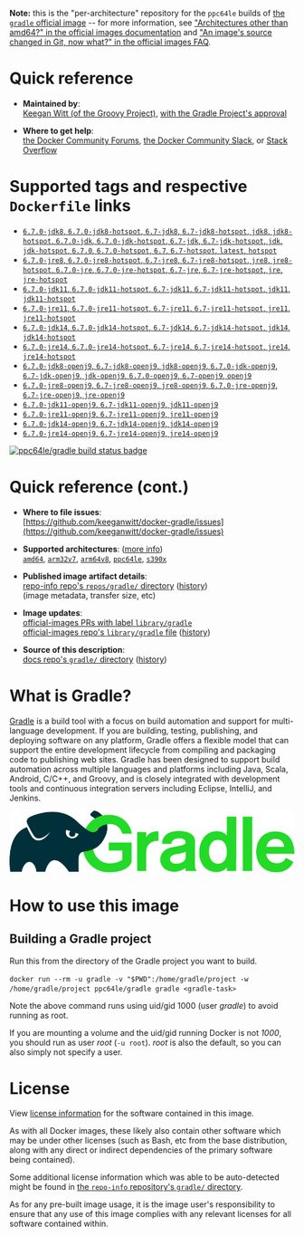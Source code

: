 <!--

********************************************************************************

WARNING:

    DO NOT EDIT "gradle/README.md"

    IT IS AUTO-GENERATED

    (from the other files in "gradle/" combined with a set of templates)

********************************************************************************

-->

**Note:** this is the "per-architecture" repository for the `ppc64le` builds of [the `gradle` official image](https://hub.docker.com/_/gradle) -- for more information, see ["Architectures other than amd64?" in the official images documentation](https://github.com/docker-library/official-images#architectures-other-than-amd64) and ["An image's source changed in Git, now what?" in the official images FAQ](https://github.com/docker-library/faq#an-images-source-changed-in-git-now-what).

# Quick reference

-	**Maintained by**:  
	[Keegan Witt (of the Groovy Project)](https://github.com/keeganwitt/docker-gradle), [with the Gradle Project's approval](https://discuss.gradle.org/t/official-docker-images/21159/8)

-	**Where to get help**:  
	[the Docker Community Forums](https://forums.docker.com/), [the Docker Community Slack](https://dockr.ly/slack), or [Stack Overflow](https://stackoverflow.com/search?tab=newest&q=docker)

# Supported tags and respective `Dockerfile` links

-	[`6.7.0-jdk8`, `6.7.0-jdk8-hotspot`, `6.7-jdk8`, `6.7-jdk8-hotspot`, `jdk8`, `jdk8-hotspot`, `6.7.0-jdk`, `6.7.0-jdk-hotspot`, `6.7-jdk`, `6.7-jdk-hotspot`, `jdk`, `jdk-hotspot`, `6.7.0`, `6.7.0-hotspot`, `6.7`, `6.7-hotspot`, `latest`, `hotspot`](https://github.com/keeganwitt/docker-gradle/blob/937b7d04a215482e506bd3a6fbcda638771e2dc1/hotspot/jdk8/Dockerfile)
-	[`6.7.0-jre8`, `6.7.0-jre8-hotspot`, `6.7-jre8`, `6.7-jre8-hotspot`, `jre8`, `jre8-hotspot`, `6.7.0-jre`, `6.7.0-jre-hotspot`, `6.7-jre`, `6.7-jre-hotspot`, `jre`, `jre-hotspot`](https://github.com/keeganwitt/docker-gradle/blob/937b7d04a215482e506bd3a6fbcda638771e2dc1/hotspot/jre8/Dockerfile)
-	[`6.7.0-jdk11`, `6.7.0-jdk11-hotspot`, `6.7-jdk11`, `6.7-jdk11-hotspot`, `jdk11`, `jdk11-hotspot`](https://github.com/keeganwitt/docker-gradle/blob/937b7d04a215482e506bd3a6fbcda638771e2dc1/hotspot/jdk11/Dockerfile)
-	[`6.7.0-jre11`, `6.7.0-jre11-hotspot`, `6.7-jre11`, `6.7-jre11-hotspot`, `jre11`, `jre11-hotspot`](https://github.com/keeganwitt/docker-gradle/blob/937b7d04a215482e506bd3a6fbcda638771e2dc1/hotspot/jre11/Dockerfile)
-	[`6.7.0-jdk14`, `6.7.0-jdk14-hotspot`, `6.7-jdk14`, `6.7-jdk14-hotspot`, `jdk14`, `jdk14-hotspot`](https://github.com/keeganwitt/docker-gradle/blob/937b7d04a215482e506bd3a6fbcda638771e2dc1/hotspot/jdk14/Dockerfile)
-	[`6.7.0-jre14`, `6.7.0-jre14-hotspot`, `6.7-jre14`, `6.7-jre14-hotspot`, `jre14`, `jre14-hotspot`](https://github.com/keeganwitt/docker-gradle/blob/937b7d04a215482e506bd3a6fbcda638771e2dc1/hotspot/jre14/Dockerfile)
-	[`6.7.0-jdk8-openj9`, `6.7-jdk8-openj9`, `jdk8-openj9`, `6.7.0-jdk-openj9`, `6.7-jdk-openj9`, `jdk-openj9`, `6.7.0-openj9`, `6.7-openj9`, `openj9`](https://github.com/keeganwitt/docker-gradle/blob/937b7d04a215482e506bd3a6fbcda638771e2dc1/openj9/jdk8/Dockerfile)
-	[`6.7.0-jre8-openj9`, `6.7-jre8-openj9`, `jre8-openj9`, `6.7.0-jre-openj9`, `6.7-jre-openj9`, `jre-openj9`](https://github.com/keeganwitt/docker-gradle/blob/937b7d04a215482e506bd3a6fbcda638771e2dc1/openj9/jre8/Dockerfile)
-	[`6.7.0-jdk11-openj9`, `6.7-jdk11-openj9`, `jdk11-openj9`](https://github.com/keeganwitt/docker-gradle/blob/937b7d04a215482e506bd3a6fbcda638771e2dc1/openj9/jdk11/Dockerfile)
-	[`6.7.0-jre11-openj9`, `6.7-jre11-openj9`, `jre11-openj9`](https://github.com/keeganwitt/docker-gradle/blob/937b7d04a215482e506bd3a6fbcda638771e2dc1/openj9/jre11/Dockerfile)
-	[`6.7.0-jdk14-openj9`, `6.7-jdk14-openj9`, `jdk14-openj9`](https://github.com/keeganwitt/docker-gradle/blob/937b7d04a215482e506bd3a6fbcda638771e2dc1/openj9/jdk14/Dockerfile)
-	[`6.7.0-jre14-openj9`, `6.7-jre14-openj9`, `jre14-openj9`](https://github.com/keeganwitt/docker-gradle/blob/937b7d04a215482e506bd3a6fbcda638771e2dc1/openj9/jre14/Dockerfile)

[![ppc64le/gradle build status badge](https://img.shields.io/jenkins/s/https/doi-janky.infosiftr.net/job/multiarch/job/ppc64le/job/gradle.svg?label=ppc64le/gradle%20%20build%20job)](https://doi-janky.infosiftr.net/job/multiarch/job/ppc64le/job/gradle/)

# Quick reference (cont.)

-	**Where to file issues**:  
	[https://github.com/keeganwitt/docker-gradle/issues](https://github.com/keeganwitt/docker-gradle/issues)

-	**Supported architectures**: ([more info](https://github.com/docker-library/official-images#architectures-other-than-amd64))  
	[`amd64`](https://hub.docker.com/r/amd64/gradle/), [`arm32v7`](https://hub.docker.com/r/arm32v7/gradle/), [`arm64v8`](https://hub.docker.com/r/arm64v8/gradle/), [`ppc64le`](https://hub.docker.com/r/ppc64le/gradle/), [`s390x`](https://hub.docker.com/r/s390x/gradle/)

-	**Published image artifact details**:  
	[repo-info repo's `repos/gradle/` directory](https://github.com/docker-library/repo-info/blob/master/repos/gradle) ([history](https://github.com/docker-library/repo-info/commits/master/repos/gradle))  
	(image metadata, transfer size, etc)

-	**Image updates**:  
	[official-images PRs with label `library/gradle`](https://github.com/docker-library/official-images/pulls?q=label%3Alibrary%2Fgradle)  
	[official-images repo's `library/gradle` file](https://github.com/docker-library/official-images/blob/master/library/gradle) ([history](https://github.com/docker-library/official-images/commits/master/library/gradle))

-	**Source of this description**:  
	[docs repo's `gradle/` directory](https://github.com/docker-library/docs/tree/master/gradle) ([history](https://github.com/docker-library/docs/commits/master/gradle))

# What is Gradle?

[Gradle](https://gradle.org/) is a build tool with a focus on build automation and support for multi-language development. If you are building, testing, publishing, and deploying software on any platform, Gradle offers a flexible model that can support the entire development lifecycle from compiling and packaging code to publishing web sites. Gradle has been designed to support build automation across multiple languages and platforms including Java, Scala, Android, C/C++, and Groovy, and is closely integrated with development tools and continuous integration servers including Eclipse, IntelliJ, and Jenkins.

![logo](https://raw.githubusercontent.com/docker-library/docs/c3d3ca6beed000f9ba6eabc98f3399158f520256/gradle/logo.png)

# How to use this image

## Building a Gradle project

Run this from the directory of the Gradle project you want to build.

`docker run --rm -u gradle -v "$PWD":/home/gradle/project -w /home/gradle/project ppc64le/gradle gradle <gradle-task>`

Note the above command runs using uid/gid 1000 (user *gradle*) to avoid running as root.

If you are mounting a volume and the uid/gid running Docker is not *1000*, you should run as user *root* (`-u root`). *root* is also the default, so you can also simply not specify a user.

# License

View [license information](https://gradle.org/license/) for the software contained in this image.

As with all Docker images, these likely also contain other software which may be under other licenses (such as Bash, etc from the base distribution, along with any direct or indirect dependencies of the primary software being contained).

Some additional license information which was able to be auto-detected might be found in [the `repo-info` repository's `gradle/` directory](https://github.com/docker-library/repo-info/tree/master/repos/gradle).

As for any pre-built image usage, it is the image user's responsibility to ensure that any use of this image complies with any relevant licenses for all software contained within.
